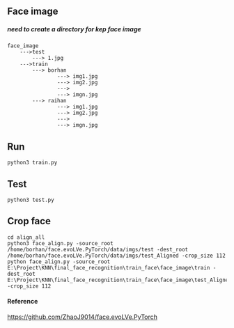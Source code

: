 ## Face image 
##### need to create a directory for kep face image 
    face_image
        --->test
            ---> 1.jpg
        --->train
            ---> borhan
                    ---> img1.jpg
                    ---> img2.jpg
                    --->
                    ---> imgn.jpg
            ---> raihan
                    ---> img1.jpg
                    ---> img2.jpg
                    --->
                    ---> imgn.jpg
## Run

    python3 train.py
    
## Test 

    python3 test.py    
    
    
## Crop face 
    
    cd align_all
    python3 face_align.py -source_root /home/borhan/face.evoLVe.PyTorch/data/imgs/test -dest_root /home/borhan/face.evoLVe.PyTorch/data/imgs/test_Aligned -crop_size 112
    python face_align.py -source_root E:\Project\KNN\final_face_recognition\train_face\face_image\train -dest_root E:\Project\KNN\final_face_recognition\train_face\face_image\test_Aligned -crop_size 112
#### Reference
https://github.com/ZhaoJ9014/face.evoLVe.PyTorch                                   